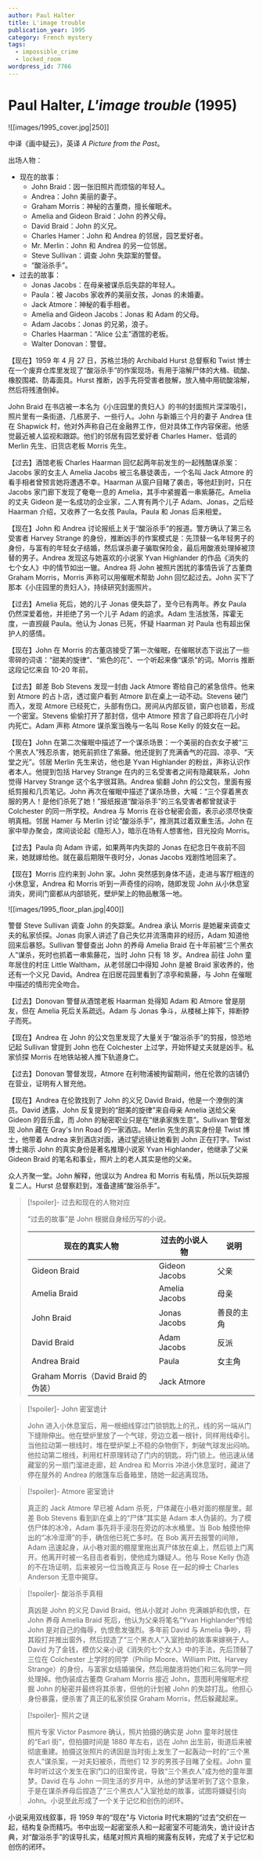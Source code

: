 ```yaml
---
author: Paul Halter
title: L'image trouble
publication_year: 1995
category: French mystery
tags:
  - impossible_crime
  - locked_room
wordpress_id: 7766
---
```


# Paul Halter, <i>L'image trouble</i> (1995)

![[images/1995_cover.jpg|250]]

中译《画中疑云》，英译 <i>A Picture from the Past</i>。

出场人物：
- 现在的故事：
  - John Braid：因一张旧照片而烦恼的年轻人。
  - Andrea：John 美丽的妻子。
  - Graham Morris：神秘的古董商，擅长催眠术。
  - Amelia and Gideon Braid：John 的养父母。
  - David Braid：John 的义兄。
  - Charles Hamer：John 和 Andrea 的邻居，园艺爱好者。
  - Mr. Merlin：John 和 Andrea 的另一位邻居。
  - Steve Sullivan：调查 John 失踪案的警督。
  - “酸浴杀手”。
- 过去的故事：
  - Jonas Jacobs：在母亲被谋杀后失踪的年轻人。
  - Paula：被 Jacobs 家收养的美丽女孩，Jonas 的未婚妻。
  - Jack Atmore：神秘的看手相者。
  - Amelia and Gideon Jacobs：Jonas 和 Adam 的父母。
  - Adam Jacobs：Jonas 的兄弟，浪子。
  - Charles Haarman：“Alice 公主”酒馆的老板。
  - Walter Donovan：警督。

【现在】1959 年 4 月 27 日，苏格兰场的 Archibald Hurst 总督察和 Twist 博士在一个废弃仓库里发现了“酸浴杀手”的作案现场，有用于溶解尸体的大桶、硫酸、橡胶围裙、防毒面具。Hurst 推断，凶手先将受害者肢解，放入桶中用硫酸溶解，然后将残渣倒掉。

John Braid 在书店被一本名为《小庄园里的贵妇人》的书的封面照片深深吸引，照片里有一条街道、几栋房子、一些行人。John 与新婚三个月的妻子 Andrea 住在 Shapwick 村，他对外声称自己在金融界工作，但对具体工作内容保密。他感觉最近被人监视和跟踪。他们的邻居有园艺爱好者 Charles Hamer、低调的 Merlin 先生、旧货店老板 Morris 先生。

【过去】酒馆老板 Charles Haarman 回忆起两年前发生的一起残酷谋杀案：Jacobs 家的女主人 Amelia Jacobs 被三名暴徒袭击，一个名叫 Jack Atmore 的看手相者曾预言她将遭遇不幸。Haarman 从窗户目睹了袭击，等他赶到时，只在 Jacobs 家门廊下发现了奄奄一息的 Amelia，其手中紧握着一串紫藤花。Amelia 的丈夫 Gideon 是一名成功的企业家，二人育有两个儿子 Adam、Jonas，之后经 Haarman 介绍，又收养了一名女孩 Paula。Paula 和 Jonas 后来相爱。

【现在】John 和 Andrea 讨论报纸上关于“酸浴杀手”的报道。警方确认了第三名受害者 Harvey Strange 的身份，推断凶手的作案模式是：先顶替一名年轻男子的身份，与富有的年轻女子结婚，然后谋杀妻子骗取保险金，最后用酸液处理掉被顶替的男子。Andrea 发现这与她喜欢的小说家 Yvan Highlander 的作品《消失的七个女人》中的情节如出一辙。Andrea 将 John 被照片困扰的事情告诉了古董商 Graham Morris，Morris 声称可以用催眠术帮助 John 回忆起过去。John 买下了那本《小庄园里的贵妇人》，持续研究封面照片。

【过去】Amelia 死后，她的儿子 Jonas 便失踪了，至今已有两年。养女 Paula 仍然深爱着他，并拒绝了另一个儿子 Adam 的追求。Adam 生活放荡，挥霍无度，一直觊觎 Paula。他认为 Jonas 已死，怀疑 Haarman 对 Paula 也有超出保护人的感情。

【现在】John 在 Morris 的古董店接受了第一次催眠，在催眠状态下说出了一些零碎的词语：“甜美的旋律”、“紫色的花”、一个听起来像“谋杀”的词。Morris 推断这段记忆来自 10-20 年前。

【过去】邮差 Bob Stevens 发现一封由 Jack Atmore 寄给自己的紧急信件。他来到 Atmore 的占卜店，透过窗户看到 Atmore 趴在桌上一动不动。Stevens 破门而入，发现 Atmore 已经死亡，头部有伤口。房间从内部反锁，窗户也锁着，形成一个密室。Stevens 偷偷打开了那封信，信中 Atmore 预言了自己即将在几小时内死亡。Adam 声称 Atmore 谋杀案当晚与一名叫 Rose Kelly 的妓女在一起。

【现在】John 在第二次催眠中描述了一个谋杀场景：一个美丽的白衣女子被“三个黑衣人”残忍杀害，她死前抓住了紫藤。他还提到了充满香气的花园、凉亭、“天堂之光”。邻居 Merlin 先生来访，他也是 Yvan Highlander 的粉丝，声称认识作者本人。他提到包括 Harvey Strange 在内的三名受害者之间有隐藏联系，John 觉得 Harvey Strange 这个名字很耳熟。Andrea 偷翻 John 的公文包，里面有报纸剪报和几页笔记。John 再次在催眠中描述了谋杀场景，大喊：“三个穿着黑衣服的男人！是他们杀死了她！”报纸报道“酸浴杀手”的三名受害者都曾就读于 Colchester 的同一所学校。Andrea 与 Morris 在谷仓秘密会面，表示必须尽快查明真相。邻居 Hamer 与 Merlin 讨论“酸浴杀手”，推测其过着双重生活。John 在家中举办聚会，席间谈论起《隐形人》，暗示在场有人想害他，目光投向 Morris。

【过去】Paula 向 Adam 许诺，如果两年内失踪的 Jonas 在纪念日午夜前不回来，她就嫁给他。就在最后期限午夜时分，Jonas Jacobs 戏剧性地回来了。

【现在】Morris 应约来到 John 家。John 突然感到身体不适，走进与客厅相连的小休息室，Andrea 和 Morris 听到一声奇怪的闷响，随即发现 John 从小休息室消失，房间门窗都从内部锁死，壁炉架上的物品散落一地。

![[images/1995_floor_plan.jpg|400]]

警督 Steve Sullivan 调查 John 的失踪案。Andrea 承认 Morris 是她雇来调查丈夫的私家侦探。Jonas 向家人讲述了自己失忆并流落南非的经历，Adam 知道他回来后暴怒。Sullivan 警督查出 John 的养母 Amelia Braid 在十年前被“三个黑衣人”谋杀，死时也抓着一串紫藤花，当时 John 只有 18 岁。Andrea 前往 John 童年居住的村庄 Little Waltham，从老邻居口中得知 John 是被 Braid 家收养的，他还有一个义兄 David。Andrea 在旧居花园里看到了凉亭和紫藤，与 John 在催眠中描述的情形完全吻合。

【过去】Donovan 警督从酒馆老板 Haarman 处得知 Adam 和 Atmore 曾是朋友，但在 Amelia 死后关系疏远。Adam 与 Jonas 争斗，从楼梯上摔下，摔断脖子而死。

【现在】Andrea 在 John 的公文包里发现了大量关于“酸浴杀手”的剪报，惊恐地记起 Sullivan 曾提到 John 也在 Colchester 上过学，开始怀疑丈夫就是凶手。私家侦探 Morris 在地铁站被人推下轨道身亡。

【过去】Donovan 警督发现，Atmore 在利物浦被拘留期间，他在伦敦的店铺仍在营业，证明有人冒充他。

【现在】Andrea 在伦敦找到了 John 的义兄 David Braid，他是一个潦倒的演员。David 透露，John 反复提到的“甜美的旋律”来自母亲 Amelia 送给父亲 Gideon 的音乐盒，而 John 的秘密职业只是在“继承家族生意”。Sullivan 警督发现 John 藏在 Gray's Inn Road 的一家酒店。Merlin 先生的真实身份是 Twist 博士，他带着 Andrea 来到酒店对面，通过望远镜让她看到 John 正在打字。Twist 博士揭示 John 的真实身份是著名推理小说家 Yvan Highlander，他继承了父亲 Gideon Braid 的笔名和事业，照片上的老人其实是他的父亲。

众人齐聚一堂。John 解释，他误以为 Andrea 和 Morris 有私情，所以玩失踪报复二人。Hurst 总督察赶到，准备逮捕“酸浴杀手”。

> [!spoiler]- 过去和现在的人物对应
> 
> “过去的故事”是 John 根据自身经历写的小说。
>
> | 现在的真实人物 | 过去的小说人物 | 说明 |
> |---|---|---|
> | Gideon Braid | Gideon Jacobs | 父亲 |
> | Amelia Braid | Amelia Jacobs | 母亲 |
> | John Braid | Jonas Jacobs | 善良的主角 |
> | David Braid | Adam Jacobs   | 反派 |
> | Andrea Braid | Paula | 女主角 |
> | Graham Morris（David Braid 的伪装） | Jack Atmore | |

> [!spoiler]- John 密室诡计
>
> John 进入小休息室后，用一根细线穿过门锁钥匙上的孔，线的另一端从门下缝隙伸出。他在壁炉里放了一个气球，旁边立着一根针，同样用线牵引。当他拉动第一根线时，堆在壁炉架上不稳的杂物倒下，刺破气球发出闷响。他拉动第二根线，利用杠杆原理转动了门内的钥匙，将门锁上。他迅速从储藏室的另一扇门溜进走廊，趁 Andrea 和 Morris 冲进小休息室时，藏进了停在屋外的 Andrea 的敞篷车后备箱里，随她一起逃离现场。

> [!spoiler]- Atmore 密室诡计
>
> 真正的 Jack Atmore 早已被 Adam 杀死，尸体藏在小巷对面的棚屋里。邮差 Bob Stevens 看到趴在桌上的“尸体”其实是 Adam 本人伪装的。为了模仿尸体的冰冷，Adam 事先将手浸泡在旁边的冰水桶里。当 Bob 触摸他伸出的“冰冷湿滑”的手，确信他已死亡多时。在 Bob 离开去报警的间隙，Adam 迅速起身，从小巷对面的棚屋里拖出真尸体放在桌上，然后锁上门离开。他离开时被一名目击者看到，使他成为嫌疑人。他与 Rose Kelly 伪造的不在场证明，后来被另一位当晚真正与 Rose 在一起的绅士 Charles Anderson 无意中揭穿。

> [!spoiler]- 酸浴杀手真相
>
> 真凶是 John 的义兄 David Braid。他从小就对 John 充满嫉妒和仇恨，在 John 养母 Amelia Braid 死后，他认为父亲将笔名“Yvan Highlander”传给 John 是对自己的侮辱，仇恨愈发强烈。多年前 David 与 Amelia 争吵，将其殴打并推出窗外，然后捏造了“三个黑衣人”入室抢劫的故事来嫁祸于人。David 为了金钱，模仿父亲小说《消失的七个女人》中的手法，先后顶替了三位在 Colchester 上学时的同学（Philip Moore、William Pitt、Harvey Strange）的身份，与富家女结婚骗保，然后用酸液将她们和三名同学一同处理掉。他伪装成古董商 Graham Morris 接近 John，意图利用催眠术挖掘 John 的秘密并最终将其杀害，但他的计划被 John 的失踪打乱。他担心身份暴露，便杀害了真正的私家侦探 Graham Morris，然后躲藏起来。

> [!spoiler]- 照片之谜
>
> 照片专家 Victor Pasmore 确认，照片拍摄的确实是 John 童年时居住的“Earl 街”，但拍摄时间是 1880 年左右，远在 John 出生前，街道后来被彻底重建。拍摄这张照片的诱因是当时街上发生了一起轰动一时的“三个黑衣人”谋杀案，一对夫妇被杀，而他们 12 岁的男孩子目睹了全程。John 童年时听过这个发生在家门口的旧案传说，导致“三个黑衣人”成为他的童年噩梦。David 在与 John 一同生活的岁月中，从他的梦话里听到了这个意象，于是在谋杀养母后捏造了“三个黑衣人”入室抢劫的故事，试图将嫌疑引向 John。小说至此形成了一个关于记忆和创伤的闭环。

小说采用双线叙事，将 1959 年的“现在”与 Victoria 时代末期的“过去”交织在一起，结构复杂而精巧。书中出现一起密室杀人和一起密室不可能消失，诡计设计古典，对“酸浴杀手”的误导扎实，结尾对照片真相的揭露有反转，完成了关于记忆和创伤的闭环。
